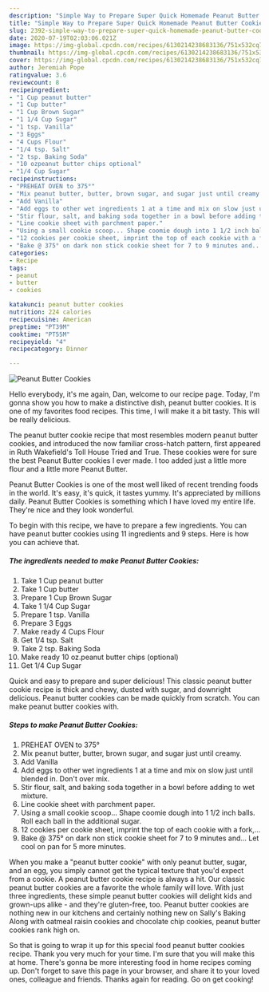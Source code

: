 ```yaml
---
description: "Simple Way to Prepare Super Quick Homemade Peanut Butter Cookies"
title: "Simple Way to Prepare Super Quick Homemade Peanut Butter Cookies"
slug: 2392-simple-way-to-prepare-super-quick-homemade-peanut-butter-cookies
date: 2020-07-19T02:03:06.021Z
image: https://img-global.cpcdn.com/recipes/6130214238683136/751x532cq70/peanut-butter-cookies-recipe-main-photo.jpg
thumbnail: https://img-global.cpcdn.com/recipes/6130214238683136/751x532cq70/peanut-butter-cookies-recipe-main-photo.jpg
cover: https://img-global.cpcdn.com/recipes/6130214238683136/751x532cq70/peanut-butter-cookies-recipe-main-photo.jpg
author: Jeremiah Pope
ratingvalue: 3.6
reviewcount: 8
recipeingredient:
- "1 Cup peanut butter"
- "1 Cup butter"
- "1 Cup Brown Sugar"
- "1 1/4 Cup Sugar"
- "1 tsp. Vanilla"
- "3 Eggs"
- "4 Cups Flour"
- "1/4 tsp. Salt"
- "2 tsp. Baking Soda"
- "10 ozpeanut butter chips optional"
- "1/4 Cup Sugar"
recipeinstructions:
- "PREHEAT OVEN to 375°"
- "Mix peanut butter, butter, brown sugar, and sugar just until creamy."
- "Add Vanilla"
- "Add eggs to other wet ingredients 1 at a time and mix on slow just until blended in. Don&#39;t over mix."
- "Stir flour, salt, and baking soda together in a bowl before adding to wet mixture."
- "Line cookie sheet with parchment paper."
- "Using a small cookie scoop... Shape coomie dough into 1 1/2 inch balls. Roll each ball in the additional sugar."
- "12 cookies per cookie sheet, imprint the top of each cookie with a fork,..."
- "Bake @ 375° on dark non stick cookie sheet for 7 to 9 minutes and... Let cool on pan for 5 more minutes."
categories:
- Recipe
tags:
- peanut
- butter
- cookies

katakunci: peanut butter cookies 
nutrition: 224 calories
recipecuisine: American
preptime: "PT39M"
cooktime: "PT55M"
recipeyield: "4"
recipecategory: Dinner

---
```



![Peanut Butter Cookies](https://img-global.cpcdn.com/recipes/6130214238683136/751x532cq70/peanut-butter-cookies-recipe-main-photo.jpg)

Hello everybody, it's me again, Dan, welcome to our recipe page. Today, I'm gonna show you how to make a distinctive dish, peanut butter cookies. It is one of my favorites food recipes. This time, I will make it a bit tasty. This will be really delicious.

The peanut butter cookie recipe that most resembles modern peanut butter cookies, and introduced the now familiar cross-hatch pattern, first appeared in Ruth Wakefield&#39;s Toll House Tried and True. These cookies were for sure the best Peanut Butter cookies I ever made. I too added just a little more flour and a little more Peanut Butter.

Peanut Butter Cookies is one of the most well liked of recent trending foods in the world. It's easy, it's quick, it tastes yummy. It's appreciated by millions daily. Peanut Butter Cookies is something which I have loved my entire life. They're nice and they look wonderful.


To begin with this recipe, we have to prepare a few ingredients. You can have peanut butter cookies using 11 ingredients and 9 steps. Here is how you can achieve that.

<!--inarticleads1-->

##### The ingredients needed to make Peanut Butter Cookies:

1. Take 1 Cup peanut butter
1. Take 1 Cup butter
1. Prepare 1 Cup Brown Sugar
1. Take 1 1/4 Cup Sugar
1. Prepare 1 tsp. Vanilla
1. Prepare 3 Eggs
1. Make ready 4 Cups Flour
1. Get 1/4 tsp. Salt
1. Take 2 tsp. Baking Soda
1. Make ready 10 oz.peanut butter chips (optional)
1. Get 1/4 Cup Sugar


Quick and easy to prepare and super delicious! This classic peanut butter cookie recipe is thick and chewy, dusted with sugar, and downright delicious. Peanut butter cookies can be made quickly from scratch. You can make peanut butter cookies with. 

<!--inarticleads2-->

##### Steps to make Peanut Butter Cookies:

1. PREHEAT OVEN to 375°
1. Mix peanut butter, butter, brown sugar, and sugar just until creamy.
1. Add Vanilla
1. Add eggs to other wet ingredients 1 at a time and mix on slow just until blended in. Don&#39;t over mix.
1. Stir flour, salt, and baking soda together in a bowl before adding to wet mixture.
1. Line cookie sheet with parchment paper.
1. Using a small cookie scoop... Shape coomie dough into 1 1/2 inch balls. Roll each ball in the additional sugar.
1. 12 cookies per cookie sheet, imprint the top of each cookie with a fork,...
1. Bake @ 375° on dark non stick cookie sheet for 7 to 9 minutes and... Let cool on pan for 5 more minutes.


When you make a &#34;peanut butter cookie&#34; with only peanut butter, sugar, and an egg, you simply cannot get the typical texture that you&#39;d expect from a cookie. A peanut butter cookie recipe is always a hit. Our classic peanut butter cookies are a favorite the whole family will love. With just three ingredients, these simple peanut butter cookies will delight kids and grown-ups alike - and they&#39;re gluten-free, too. Peanut butter cookies are nothing new in our kitchens and certainly nothing new on Sally&#39;s Baking Along with oatmeal raisin cookies and chocolate chip cookies, peanut butter cookies rank high on. 

So that is going to wrap it up for this special food peanut butter cookies recipe. Thank you very much for your time. I'm sure that you will make this at home. There's gonna be more interesting food in home recipes coming up. Don't forget to save this page in your browser, and share it to your loved ones, colleague and friends. Thanks again for reading. Go on get cooking!
